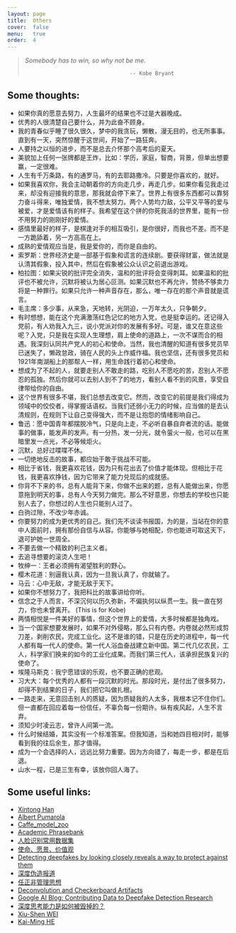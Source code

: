 ```yaml
---
layout: page
title:  Others
cover:  false
menu:   true
order:  4
---
```


> _Somebody has to win, so why not be me._
>
>                                      -- Kobe Bryant

## Some thoughts:
* 如果你真的愿意去努力，人生最坏的结果也不过是大器晚成。
* 优秀的人很清楚自己要什么，并为此奋不顾身。
* 我的青春似乎睡了很久很久，梦中的我贪玩，懒散，漫无目的，也无所事事。直到有一天，突然惊醒于这世间，开始了一路狂奔。
* 人要持之以恒的进步，而不是总去介怀那个高考后的夏天。
* ‭‮貌美‬‬加上‭‮何任‬‬一张牌都是王炸，比如：学历，家庭，智商，背景，但‭‮想出单‬‬要赢，一定很难。
* 人生有千万条路，有的通罗马，有的去耶路撒冷。只要是你喜欢的，就好。
* 如果我喜欢你，我会主动朝着你的方向走几步，再走几步。如果你看见我走过来，却没有迎接我的意思，那我就会停下来了。世界上有很多东西都可以靠努力奋斗得来，唯独爱情，我不想太努力。两个人势均力敌，公平又平等的爱与被爱，才是爱情该有的样子。我希望在这个拼的你死我活的世界里，能有一份不用努力的刚刚好的爱情。
* 感情里最好的样子，是棋逢对手的相互吸引，是你很好，而我也不差。而不是一方跪舔着，另一方高高在上。
* 成熟的爱情观应当是，我是爱你的，而你是自由的。
* 索罗斯：世界经济史是一部基于假象和谎言的连续剧。要获得财富，做法就是认清其假象，投入其中，然后在假象被公众认识之前退出游戏。
* 柏拉图：如果尖锐的批评完全消失，温和的批评将会变得刺耳。如果温和的批评也不被允许，沉默将被认为居心叵测。如果沉默也不再允许，赞扬不够卖力将是一种罪行。如果只允许一种声音存在，那么，唯一存在的那个声音就是谎言。
* 毛主席：多少事，从来急，天地转，光阴迫，一万年太久，只争朝夕。
* 有时想想，能在这个充满激荡红色记忆的地方入党，也是挺幸运的。还记得入党前，有人劝我入九三，说小党派对你的发展有多好。可是，谁又在意这些呢？入党，只是我在实现人生理想，肩上使命的道路上，一次不谋而合的相遇。我深刻认同共产党人的初心和使命。当然，我也清醒的知道有很多党员早已迷失了，懒政怠政，骑在人民的头上作威作福。我也坚信，还有很多党员和1921年南湖船上的那帮人一样，用生命践行着初心和使命。
* 想成为了不起的人，就要走别人不敢走的路，吃别人不愿吃的苦，忍别人不愿忍的孤独。然后你就可以去别人到不了的地方，看别人看不到的风景，享受自律带给你的自由。
* 这个世界有很多不堪，我们总想去改变它。然而，改变它的前提是我们得成为领域中的佼佼者，得掌握话语权。当我们还弱小无力的时候，应当做的是去认清规则，在规则下让自己变得强大，而不是让抱怨的情绪影响自己。
* 鲁迅：愿中国青年都摆脱冷气，只是向上走，不必听自暴自弃者流的话。能做事的做事，能发声的发声。有一分热，发一分光，就令萤火一般，也可以在黑暗里发一点光，不必等候炬火。
* 沉默，总好过喋喋不休。
* 一切绝地反击的故事，都应始于敢于挑战不可能。
* 相比于省钱，我更喜欢花钱，因为只有花出去了价值才能体现。但相比于花钱，我更喜欢挣钱，因为它带来了能力兑现后的成就感。
* 你背不下来的书，总有人能背下来，你做不出来的题，总有人能做出来，你愿意拖到明天的事，总有人今天努力做完。那么不好意思，你想去的学校也只能别人去了，你想过的人生也只能别人过了。
* 白驹过隙，不改少年赤诚。
* 你要努力的成为更优秀的自己。我们先不谈读书报国，为的是，当站在你的意中人面前时，拥有那份自信与从容。你能够与她相配，你也能进可取这天下，退可护她一世周全。
* 不要去做一个精致的利己主义者。
* 去追寻想要的滚烫人生吧！
* 牧绅一：王者必须拥有渴望胜利的野心。
* 樱木花道：别逼我认真，因为一旦我认真了，你就输了。
* 马云：心中无敌，才能无敌于天下。
* 如果你不想努力了，我把科比的故事讲给你听。
* 信念之于人而言，不深沉何以历久弥新，不偏执何以纵贯一生。我一直在努力，你也未曾离开。 (This is for Kobe)
* 两情相悦是一件美好的事情，但这个世界上的爱情，大多时候都是独角戏。
* 当一个国家想要发展时，如果不对外侵略，那么只有内卷。内卷就必然形成剪刀差，剥削农民，完成工业化。这不是谁的错，只是在历史的进程中，每一代人都有每一代人的使命。第一代人浴血奋战建立新中国。第二代几亿农民，工人，科学家们换来的如今的工业化成果。而我们第三代人，该承担民族复兴的使命了。
* 埃隆马斯克：我宁愿错误的乐观，也不要正确的悲观。
* 习大大：每个优秀的人都有一段沉默的时光。那段时光，是付出了很多努力，却得不到结果的日子，我们把它叫做扎根。
* 一路走来，无意回击别人的质疑，因为质疑我的人太多，我根本记不住你们。但一直都在回应着每一份信任，不辜负每一份期许。纵有疾风起，人生不言弃。
* 须知少时凌云志，曾许人间第一流。
* 什么时候结婚，其实没有一个标准答案。但我知道，当和她四目相对时，能够看到我的往后余生，那才值得。
* 成为一个会选择的人，远远比努力重要。因为方向错了，每走一步，都是在后退。
* 山水一程，已是三生有幸，该放你回人海了。


## Some useful links:
* [Xintong Han](http://users.umiacs.umd.edu/~xintong/)
* [Albert Pumarola](https://www.albertpumarola.com/#page)
* [Caffe_model_zoo](http://caffe.berkeleyvision.org/model_zoo.html)
* [Academic Phrasebank](http://www.phrasebank.manchester.ac.uk/)
* [人脸识别常用数据集](https://www.cnblogs.com/ansang/p/8137413.html)
* [使命、愿景、价值观](https://zi.com/w/a/7a6auz)
* [Detecting deepfakes by looking closely reveals a way to protect against them](https://theconversation.com/detecting-deepfakes-by-looking-closely-reveals-a-way-to-protect-against-them-119218)
* [深度伪造报道](http://tv.cctv.com/2019/04/28/VIDE0aLKiWV83f2PrbZDF4G0190428.shtml)
* [任正非管理思想](http://www.ruanyifeng.com/blog/2019/08/ren-zhengfei.html)
* [Deconvolution and Checkerboard Artifacts](https://distill.pub/2016/deconv-checkerboard/)
* [Google AI Blog: Contributing Data to Deepfake Detection Research](https://ai.googleblog.com/2019/09/contributing-data-to-deepfake-detection.html)
* [深度思考能力是如何被毁掉的？](https://bro-res2.flyme.cn/resources/info/index.html?artId=619&mzNewsId=mz619&mzChannelId=280&mzChannelType=meizu&mpBusinessId=619&mpBusinessType=6&mpBusinessSubType=0&mzPushId=88013010565722682753&from=timeline&isappinstalled=0)
* [Xiu-Shen WEI](http://www.weixiushen.com/tutorials.html?utm_source=wechat_session&utm_medium=social&utm_oi=40067351445504&nsukey=QlR%2BHAhHlfZ3jZFk2WiUvuWB1l%2BkEZ9H8VekqENKXEV5tDJCsjekmcE7yN9JrA6XcLakeYE%2BjvasKDTw8yGRcQ%2B5RZLjg2OZ9iJp7DibcTGAgeKpQtyMXOShEVa5Lz524YI3%2BYU%2FlzVNoJ0oUDf7Bg%3D%3D)
* [Kai-Ming HE](http://kaiminghe.com/)



